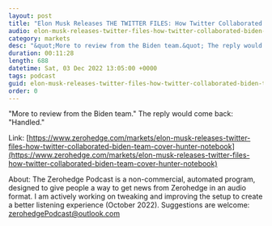 ```yaml
---
layout: post
title: "Elon Musk Releases THE TWITTER FILES: How Twitter Collaborated With &quot;The Biden Team&quot; To Cover Up The Hunter Laptop Story"
audio: elon-musk-releases-twitter-files-how-twitter-collaborated-biden-team-cover-hunter-notebook-0
category: markets
desc: "&quot;More to review from the Biden team.&quot; The reply would come back: &quot;Handled.&quot; "
duration: 00:11:28
length: 688
datetime: Sat, 03 Dec 2022 13:05:00 +0000
tags: podcast
guid: elon-musk-releases-twitter-files-how-twitter-collaborated-biden-team-cover-hunter-notebook-0
order: 0
---
```

&quot;More to review from the Biden team.&quot; The reply would come back: &quot;Handled.&quot; 

Link: [https://www.zerohedge.com/markets/elon-musk-releases-twitter-files-how-twitter-collaborated-biden-team-cover-hunter-notebook](https://www.zerohedge.com/markets/elon-musk-releases-twitter-files-how-twitter-collaborated-biden-team-cover-hunter-notebook)

About: The Zerohedge Podcast is a non-commercial, automated program, designed to give people a way to get news from Zerohedge in an audio format.  I am actively working on tweaking and improving the setup to create a better listening experience (October 2022).  Suggestions are welcome: [zerohedgePodcast@outlook.com](mailto:zerohedgePodcast@outlook.com)